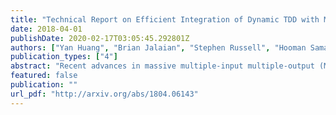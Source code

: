 ```yaml
---
title: "Technical Report on Efficient Integration of Dynamic TDD with Massive MIMO"
date: 2018-04-01
publishDate: 2020-02-17T03:05:45.292801Z
authors: ["Yan Huang", "Brian Jalaian", "Stephen Russell", "Hooman Samani"]
publication_types: ["4"]
abstract: "Recent advances in massive multiple-input multiple-output (MIMO) communication show that equipping base stations (BSs) with large arrays of antenna can significantly improve the performance of cellular networks. Massive MIMO has the potential to mitigate the interference in the network and enhance the average throughput per user. On the other hand, dynamic time division duplexing (TDD), which allows neighboring cells to operate with different uplink (UL) and downlink (DL) sub-frame configurations, is a promising enhancement for the conventional static TDD. Compared with static TDD, dynamic TDD can offer more flexibility to accommodate various UL and DL traffic patterns across different cells, but may result in additional interference among cells transmitting in different directions. Based on the unique characteristics and properties of massive MIMO and dynamic TDD, we propose a marriage of these two techniques, i.e., to have massive MIMO address the limitation of dynamic TDD in macro cell (MC) networks. Specifically, we advocate that the benefits of dynamic TDD can be fully extracted in MC networks equipped with massive MIMO, i.e., the BS-to-BS interference can be effectively removed by increasing the number of BS antennas. We provide detailed analysis using random matrix theory to show that the effect of the BS-to-BS interference on uplink transmissions vanishes as the number of BS antennas per-user grows infinitely large. Last but not least, we validate our analysis by numerical simulations."
featured: false
publication: ""
url_pdf: "http://arxiv.org/abs/1804.06143"
---
```



